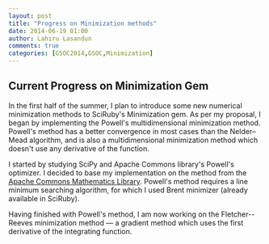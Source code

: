 ```yaml
---
layout: post
title: "Progress on Minimization methods"
date: 2014-06-19 01:00
author: Lahiru Lasandun
comments: true
categories: [GSOC2014,GSOC,Minimization]
---
```

Current Progress on Minimization Gem
--------------------
In the first half of the summer, I plan to introduce some new numerical minimization methods to SciRuby's Minimization gem. As per my proposal, I began by implementing the Powell's multidimensional minimization method. Powell's method has a better convergence in most cases than the Nelder&ndash;Mead algorithm, and is also a multidimensional minimization method which doesn't use any derivative of the function.

I started by studying SciPy and Apache Commons library's Powell's optimizer. I decided to base my implementation on the method from the [Apache Commons Mathematics Library](http://commons.apache.org/proper/commons-math/). Powell's method requires a line minimum searching algorithm, for which I used Brent minimizer (already available in SciRuby).

Having finished with Powell's method, I am now working on the Fletcher--Reeves minimization method &mdash; a gradient method which uses the first derivative of the integrating function.
